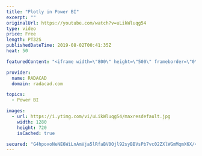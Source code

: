 ```yaml
---
title: "Plotly in Power BI"
excerpt: ""
originalUrl: https://youtube.com/watch?v=uLikWluqg54
type: video
price: Free
length: PT32S
publishedDateTime: 2019-08-02T00:41:35Z
heat: 50

featuredContent: "<iframe width=\"800\" height=\"500\" frameborder=\"0\" src=\"https://www.youtube.com/embed/uLikWluqg54\" allow=\"accelerometer; autoplay; encrypted-media; gyroscope; picture-in-picture\" allowfullscreen></iframe>"

provider:
  name: RADACAD
  domain: radacad.com

topics:
  - Power BI

images:
  - url: https://i.ytimg.com/vi/uLikWluqg54/maxresdefault.jpg
    width: 1280
    height: 720
    isCached: true

secured: "G4hpoxoNeNE6WiLnAmVja5lRfaBV0Ojl92syBBVsPb7vc02ZXlWGmMqmX6X/4ru2yqLltcwHuJVel4srj5Nf/csVl9EkV9ZJhicCqb/UERafYTagxmcf0eWHO1TgjEBic6FOsqL7K5yVwIpZ5qjGdT/efKUP7WcI78yQEdmsHFFUxiaZbm31CoJ2DVQt3SSMy3OHvbR888yYGFL8UvqJQ1ZQ5zO06Lm8UrIrbIsl18Pe10s2IPOjHIeOl07OF29LuzPPe57lQbipmQSzsUOAS9c4tTpDSSCEP8nTdsU8xEa0RyNSkkMBvQFHCsW5ZiYqcIg0TMNj6uWn1bA5GfKvUVGuhQvGV3olKGcoG0oXFBrk5EcgCPx9R6BDTGJax4FsiYkt4Uk5Ew7gM+Sm1HAFYk/ltkNqrTMLRt+MlNDN9SE=;YqHZXJ6E9VqquvwL2Qa2Zw=="
---
```



